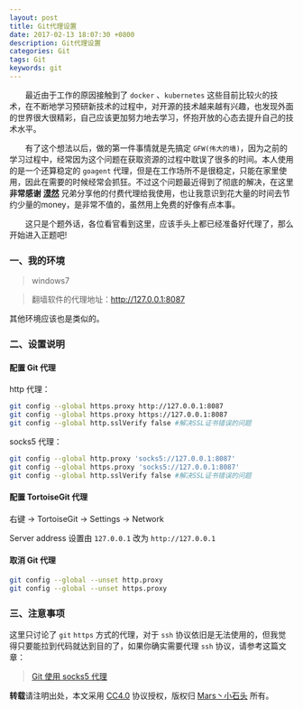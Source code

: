 ```yaml
---
layout: post
title: Git代理设置
date: 2017-02-13 18:07:30 +0800
description: Git代理设置 
categories: Git
tags: Git
keywords: git
---
```


&emsp;&emsp;最近由于工作的原因接触到了 `docker` 、`kubernetes` 这些目前比较火的技术，在不断地学习预研新技术的过程中，对开源的技术越来越有兴趣，也发现外面的世界很大很精彩，自己应该更加努力地去学习，怀抱开放的心态去提升自己的技术水平。

&emsp;&emsp;有了这个想法以后，做的第一件事情就是先搞定 `GFW(伟大的墙)`，因为之前的学习过程中，经常因为这个问题在获取资源的过程中耽误了很多的时间。本人使用的是一个还算稳定的 `goagent` 代理，但是在工作场所不是很稳定，只能在家里使用，因此在需要的时候经常会抓狂。不过这个问题最近得到了彻底的解决，在这里 **非常感谢** **[漠然](https://mritd.me/)** 兄弟分享他的付费代理给我使用，也让我意识到花大量的时间去节约少量的money，是非常不值的，虽然用上免费的好像有点本事。

&emsp;&emsp;这只是个题外话，各位看官看到这里，应该手头上都已经准备好代理了，那么开始进入正题吧!




### 一、我的环境
> windows7

> 翻墙软件的代理地址：http://127.0.0.1:8087

其他环境应该也是类似的。

### 二、设置说明

#### 配置 Git 代理

http 代理：

``` sh
git config --global https.proxy http://127.0.0.1:8087
git config --global https.proxy https://127.0.0.1:8087
git config --global http.sslVerify false #解决SSL证书错误的问题
```

socks5 代理：

``` sh
git config --global http.proxy 'socks5://127.0.0.1:8087'
git config --global https.proxy 'socks5://127.0.0.1:8087'
git config --global http.sslVerify false #解决SSL证书错误的问题
```

#### 配置 TortoiseGit 代理

右键 -> TortoiseGit -> Settings -> Network

Server address 设置由 `127.0.0.1` 改为 `http://127.0.0.1`

#### 取消 Git 代理

``` sh
git config --global --unset http.proxy
git config --global --unset https.proxy
```

### 三、注意事项

这里只讨论了 `git` `https` 方式的代理，对于 `ssh` 协议依旧是无法使用的，但我觉得只要能拉到代码就达到目的了，如果你确实需要代理 `ssh` 协议，请参考这篇文章：

> [Git 使用 socks5 代理](https://mritd.me/2017/01/12/git-uses-the-socks5-proxy/)

**转载**请注明出处，本文采用 [CC4.0](http://creativecommons.org/licenses/by-nc-nd/4.0/) 协议授权，版权归 [Mars丶小石头](https://www.zorin.xin) 所有。
